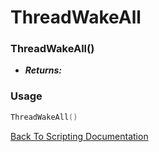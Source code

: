 # ThreadWakeAll

### ThreadWakeAll()
- ***Returns:*** 

### Usage

```Lua
ThreadWakeAll()
```


[Back To Scripting Documentation](../README.md)

